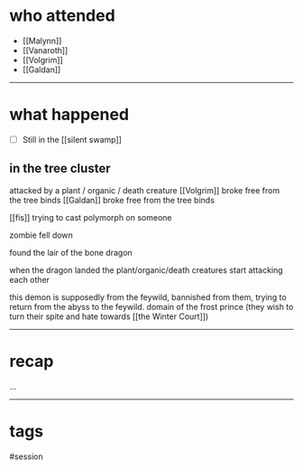 # who attended

- [[Malynn]]
- [[Vanaroth]]
- [[Volgrim]]
- [[Galdan]]

---
# what happened

- [ ] Still in the [[silent swamp]]

## in the tree cluster
attacked by a plant / organic / death creature
[[Volgrim]] broke free from the tree binds
[[Galdan]] broke free from the tree binds

[[fis]] trying to cast polymorph on someone

zombie fell down

found the lair of the bone dragon

when the dragon landed the plant/organic/death creatures start attacking each other

this demon is supposedly from the feywild, bannished from them, trying to return from the abyss to the feywild. domain of the frost prince (they wish to turn their spite and hate towards [[the Winter Court]])


---
# recap

...

---
# tags

#session
